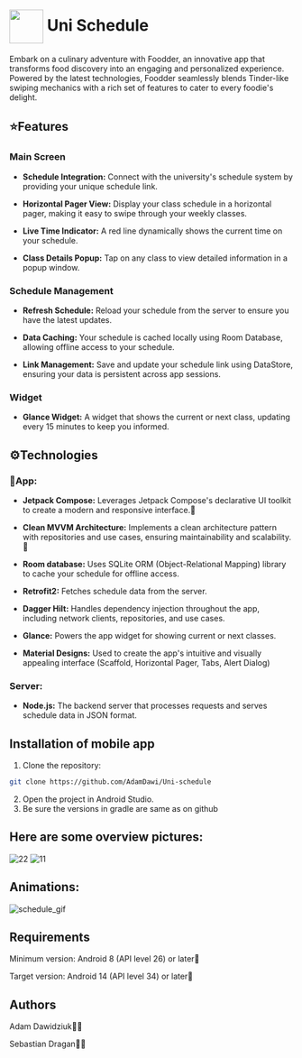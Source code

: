 # <img src="https://github.com/AdamDawi/Uni-schedule/assets/49430055/55569c32-09d1-410e-97f7-3ced5be4a178" width="60" height="60" align="center" /> Uni Schedule

Embark on a culinary adventure with Foodder, an innovative app that transforms food discovery into an engaging and personalized experience. Powered by the latest technologies, Foodder seamlessly blends Tinder-like swiping mechanics with a rich set of features to cater to every foodie's delight.

## ⭐️Features
### Main Screen 
- **Schedule Integration:** Connect with the university's schedule system by providing your unique schedule link.
  
- **Horizontal Pager View:** Display your class schedule in a horizontal pager, making it easy to swipe through your weekly classes.

- **Live Time Indicator:** A red line dynamically shows the current time on your schedule.

- **Class Details Popup:** Tap on any class to view detailed information in a popup window.

### Schedule Management
- **Refresh Schedule:** Reload your schedule from the server to ensure you have the latest updates.

- **Data Caching:** Your schedule is cached locally using Room Database, allowing offline access to your schedule.

- **Link Management:** Save and update your schedule link using DataStore, ensuring your data is persistent across app sessions.

### Widget
- **Glance Widget:** A widget that shows the current or next class, updating every 15 minutes to keep you informed.

## ⚙️Technologies
### 📱App:
- **Jetpack Compose:** Leverages Jetpack Compose's declarative UI toolkit to create a modern and responsive interface.🎨

- **Clean MVVM Architecture:** Implements a clean architecture pattern with repositories and use cases, ensuring maintainability and scalability.🔧

- **Room database:** Uses SQLite ORM (Object-Relational Mapping) library to cache your schedule for offline access.

- **Retrofit2:** Fetches schedule data from the server.

- **Dagger Hilt:** Handles dependency injection throughout the app, including network clients, repositories, and use cases.

- **Glance:** Powers the app widget for showing current or next classes.

- **Material Designs:** Used to create the app's intuitive and visually appealing interface (Scaffold, Horizontal Pager, Tabs, Alert Dialog)

### Server:
- **Node.js:** The backend server that processes requests and serves schedule data in JSON format.

## Installation of mobile app

1. Clone the repository:
```bash
git clone https://github.com/AdamDawi/Uni-schedule
```
2. Open the project in Android Studio.
3. Be sure the versions in gradle are same as on github

## Here are some overview pictures:
![22](https://github.com/AdamDawi/Uni-schedule/assets/49430055/568ac3aa-a58c-4d20-8691-09ba49d13898)
![11](https://github.com/AdamDawi/Uni-schedule/assets/49430055/5ffad230-724b-4f98-bacd-0b9c485d9e4b)

## Animations:
![schedule_gif](https://github.com/AdamDawi/Uni-schedule/assets/49430055/d1b10eb5-ce62-427f-a21f-c84f53c2ea1e)

## Requirements
Minimum version: Android 8 (API level 26) or later📱

Target version: Android 14 (API level 34) or later📱

## Authors

Adam Dawidziuk🧑‍💻

Sebastian Dragan🧑‍💻
